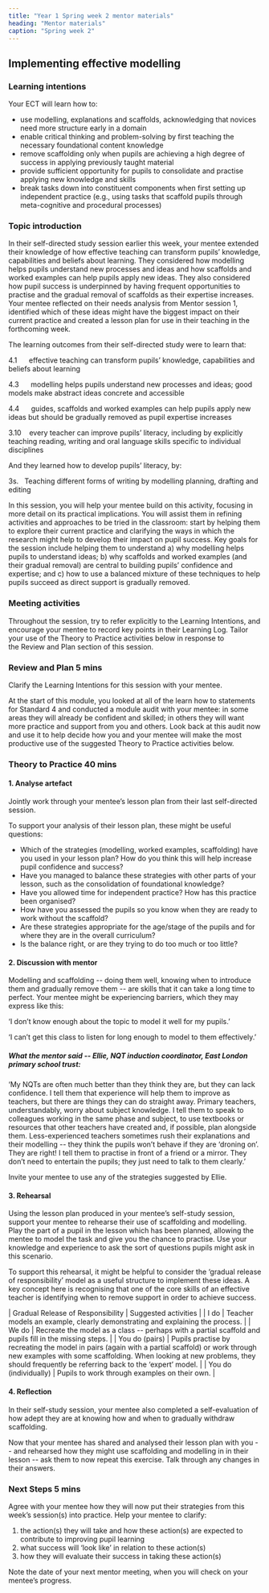 ```yaml
---
title: "Year 1 Spring week 2 mentor materials"
heading: "Mentor materials"
caption: "Spring week 2"
---
```


## Implementing effective modelling

### Learning intentions

Your ECT will learn how to:

- use modelling, explanations and scaffolds, acknowledging that novices need more structure early in a domain
- enable critical thinking and problem-solving by first teaching the necessary foundational content knowledge
- remove scaffolding only when pupils are achieving a high degree of success in applying previously taught material
- provide sufficient opportunity for pupils to consolidate and practise applying new knowledge and skills
- break tasks down into constituent components when first setting up independent practice (e.g., using tasks that scaffold pupils through meta-cognitive and procedural processes)

### Topic introduction

In their self-directed study session earlier this week, your mentee extended their knowledge of how effective teaching can transform pupils’ knowledge, capabilities and beliefs about learning. They considered how modelling helps pupils understand new processes and ideas and how scaffolds and worked examples can help pupils apply new ideas. They also considered how pupil success is underpinned by having frequent opportunities to practise and the gradual removal of scaffolds as their expertise increases. Your mentee reflected on their needs analysis from Mentor session 1, identified which of these ideas might have the biggest impact on their current practice and created a lesson plan for use in their teaching in the forthcoming week.

The learning outcomes from their self-directed study were to learn that:

4.1      effective teaching can transform pupils’ knowledge, capabilities and beliefs about learning

4.3      modelling helps pupils understand new processes and ideas; good models make abstract ideas concrete and accessible

4.4      guides, scaffolds and worked examples can help pupils apply new ideas but should be gradually removed as pupil expertise increases

3.10    every teacher can improve pupils’ literacy, including by explicitly teaching reading, writing and oral language skills specific to individual disciplines

And they learned how to develop pupils’ literacy, by:

3s.   Teaching different forms of writing by modelling planning, drafting and editing

In this session, you will help your mentee build on this activity, focusing in more detail on its practical implications. You will assist them in refining activities and approaches to be tried in the classroom: start by helping them to explore their current practice and clarifying the ways in which the research might help to develop their impact on pupil success. Key goals for the session include helping them to understand a) why modelling helps pupils to understand ideas; b) why scaffolds and worked examples (and their gradual removal) are central to building pupils’ confidence and expertise; and c) how to use a balanced mixture of these techniques to help pupils succeed as direct support is gradually removed.

### Meeting activities

Throughout the session, try to refer explicitly to the Learning Intentions, and encourage your mentee to record key points in their Learning Log. Tailor your use of the Theory to Practice activities below in response to the Review and Plan section of this session.

### Review and Plan 5 mins

Clarify the Learning Intentions for this session with your mentee.

At the start of this module, you looked at all of the learn how to statements for Standard 4 and conducted a module audit with your mentee: in some areas they will already be confident and skilled; in others they will want more practice and support from you and others. Look back at this audit now and use it to help decide how you and your mentee will make the most productive use of the suggested Theory to Practice activities below.

### Theory to Practice 40 mins

#### 1. Analyse artefact

Jointly work through your mentee’s lesson plan from their last self-directed session.

To support your analysis of their lesson plan, these might be useful questions:

- Which of the strategies (modelling, worked examples, scaffolding) have you used in your lesson plan? How do you think this will help increase pupil confidence and success?
- Have you managed to balance these strategies with other parts of your lesson, such as the consolidation of foundational knowledge?
- Have you allowed time for independent practice? How has this practice been organised?
- How have you assessed the pupils so you know when they are ready to work without the scaffold?
- Are these strategies appropriate for the age/stage of the pupils and for where they are in the overall curriculum?
- Is the balance right, or are they trying to do too much or too little?

#### 2. Discussion with mentor

Modelling and scaffolding -- doing them well, knowing when to introduce them and gradually remove them -- are skills that it can take a long time to perfect. Your mentee might be experiencing barriers, which they may express like this:

‘I don’t know enough about the topic to model it well for my pupils.’

‘I can’t get this class to listen for long enough to model to them effectively.’

##### What the mentor said -- Ellie, NQT induction coordinator, East London primary school trust:

‘My NQTs are often much better than they think they are, but they can lack confidence. I tell them that experience will help them to improve as teachers, but there are things they can do straight away. Primary teachers, understandably, worry about subject knowledge. I tell them to speak to colleagues working in the same phase and subject, to use textbooks or resources that other teachers have created and, if possible, plan alongside them. Less-experienced teachers sometimes rush their explanations and their modelling -- they think the pupils won’t behave if they are ‘droning on’. They are right! I tell them to practise in front of a friend or a mirror. They don’t need to entertain the pupils; they just need to talk to them clearly.’

Invite your mentee to use any of the strategies suggested by Ellie.

#### 3. Rehearsal

Using the lesson plan produced in your mentee’s self-study session, support your mentee to rehearse their use of scaffolding and modelling. Play the part of a pupil in the lesson which has been planned, allowing the mentee to model the task and give you the chance to practise. Use your knowledge and experience to ask the sort of questions pupils might ask in this scenario.

To support this rehearsal, it might be helpful to consider the ‘gradual release of responsibility’ model as a useful structure to implement these ideas. A key concept here is recognising that one of the core skills of an effective teacher is identifying when to remove support in order to achieve success.

| Gradual Release of Responsibility | Suggested activities |
| I do | Teacher models an example, clearly demonstrating and explaining the process. |
| We do | Recreate the model as a class -- perhaps with a partial scaffold and pupils fill in the missing steps. |
| You do (pairs) | Pupils practise by recreating the model in pairs (again with a partial scaffold) or work through new examples with some scaffolding. When looking at new problems, they should frequently be referring back to the ‘expert’ model. |
| You do (individually) | Pupils to work through examples on their own. |

#### 4. Reflection

In their self-study session, your mentee also completed a self-evaluation of how adept they are at knowing how and when to gradually withdraw scaffolding.

Now that your mentee has shared and analysed their lesson plan with you -- and rehearsed how they might use scaffolding and modelling in in their lesson -- ask them to now repeat this exercise. Talk through any changes in their answers.

### Next Steps 5 mins

Agree with your mentee how they will now put their strategies from this week’s session(s) into practice. Help your mentee to clarify:

1. the action(s) they will take and how these action(s) are expected to contribute to improving pupil learning
2. what success will ‘look like’ in relation to these action(s)
3. how they will evaluate their success in taking these action(s)

Note the date of your next mentor meeting, when you will check on your mentee’s progress.
